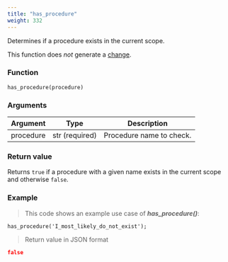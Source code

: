 ```yaml
---
title: "has_procedure"
weight: 332
---
```


Determines if a procedure exists in the current scope.

This function does *not* generate a [change](../../overview/changes).

### Function

`has_procedure(procedure)`

### Arguments

Argument | Type | Description
-------- | ---- | -----------
procedure | str (required) | Procedure name to check.

### Return value

Returns `true` if a procedure with a given name exists in the current scope and otherwise `false`.

### Example

> This code shows an example use case of ***has_procedure()***:

```thingsdb,json_response,@t
has_procedure('I_most_likely_do_not_exist');
```

> Return value in JSON format

```json
false
```

